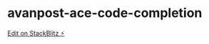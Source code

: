 # avanpost-ace-code-completion

[Edit on StackBlitz ⚡️](https://stackblitz.com/edit/avanpost-ace-code-completion)